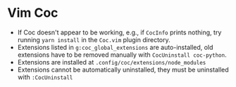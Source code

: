 # Vim Coc

- If Coc doesn't appear to be working, e.g., if `CocInfo` prints nothing, try running `yarn install` in the `Coc.vim` plugin directory.
- Extensions listed in `g:coc_global_extensions` are auto-installed, old extensions have to be removed manually with `CocUninstall coc-python`.
- Extensions are installed at `.config/coc/extensions/node_modules`
- Extensions cannot be automatically uninstalled, they must be uninstalled with `:CocUninstall`
